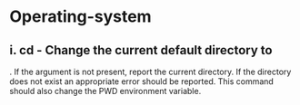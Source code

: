 # Operating-system

## i. cd <directory> - Change the current default directory to
<directory>. If the <directory> argument is not present, report
the current directory. If the directory does not exist an appropriate
error should be reported. This command should also change the PWD
environment variable.  
